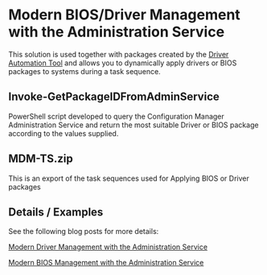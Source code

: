 # Modern BIOS/Driver Management with the Administration Service
This solution is used together with packages created by the [Driver Automation Tool](https://github.com/maurice-daly/DriverAutomationTool) and allows you to dynamically apply drivers or BIOS packages to systems during a task sequence.

## Invoke-GetPackageIDFromAdminService
PowerShell script developed to query the Configuration Manager Administration Service and return the most suitable Driver or BIOS package according to the values supplied.
## MDM-TS.zip
This is an export of the task sequences used for Applying BIOS or Driver packages

## Details / Examples
See the following blog posts for more details:

[Modern Driver Management with the Administration Service](https://www.sysmansquad.com/2020/05/15/modern-driver-management-with-the-administration-service)

[Modern BIOS Management with the Administration Service](https://www.sysmansquad.com/2020/06/18/modern-bios-management-with-the-administration-service/)